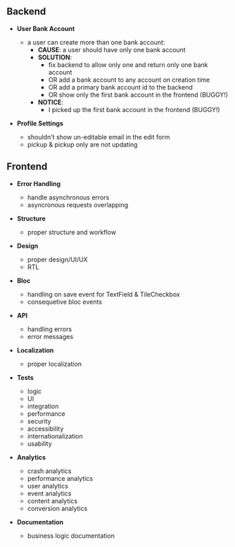 ## Backend

- **User Bank Account**

  - a user can create more than one bank account:
    - **CAUSE**: a user should have only one bank account
    - **SOLUTION**:
      - fix backend to allow only one and return only one bank account
      - OR add a bank account to any account on creation time
      - OR add a primary bank account id to the backend
      - OR show only the first bank account in the frontend (BUGGY!)
    - **NOTICE**:
      - I picked up the first bank account in the frontend (BUGGY!)

- **Profile Settings**

  - shouldn't show un-editable email in the edit form
  - pickup & pickup only are not updating

## Frontend

- **Error Handling**

  - handle asynchronous errors
  - asyncronous requests overlapping

- **Structure**

  - proper structure and workflow

- **Design**

  - proper design/UI/UX
  - RTL

- **Bloc**

  - handling on save event for TextField & TileCheckbox
  - consequetive bloc events

- **API**

  - handling errors
  - error messages

- **Localization**

  - proper localization

- **Tests**

  - logic
  - UI
  - integration
  - performance
  - security
  - accessibility
  - internationalization
  - usability

- **Analytics**

  - crash analytics
  - performance analytics
  - user analytics
  - event analytics
  - content analytics
  - conversion analytics

- **Documentation**

  - business logic documentation
